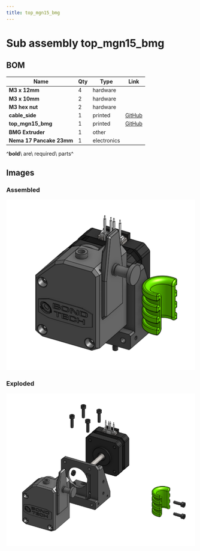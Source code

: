 ```yaml
---
title: top_mgn15_bmg
---
```



# Sub assembly top_mgn15_bmg 


## BOM

| Name | Qty | Type | Link |
| ---- | --- | ---- | ---- |
| **M3 x 12mm** | 4 | hardware |  |
| **M3 x 10mm** | 2 | hardware |  |
| **M3 hex nut** | 2 | hardware |  |
| **cable_side** | 1 | printed | [GitHub](https://github.com/pkucmus/EVA/tree/master/stl/Cable%20Mounts/cable_side.stl) |
| **top_mgn15_bmg** | 1 | printed | [GitHub](https://github.com/pkucmus/EVA/tree/master/stl/Tops/top_mgn15_bmg.stl) |
| **BMG Extruder** | 1 | other |  |
| **Nema 17 Pancake 23mm** | 1 | electronics |  |

^**bold**\ are\ required\ parts^


## Images

### Assembled

![](../assets/images/sub_assemblies/top_mgn15_bmg.png)

### Exploded

![](../assets/images/sub_assemblies/top_mgn15_bmg_exploded.png)